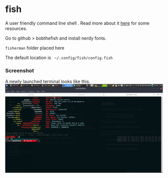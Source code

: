 # fish

A user friendly command line shell . Read more about it [here](https://github.com/kaustubhhiware/awesome-ubuntu/#customising-terminal) for some resources.

Go to github > bobthefish and install nerdy fonts.

`fisherman` folder placed here

The default location is ` ~/.config/fish/config.fish`

### Screenshot
A newly launched terminal looks like this.
![screenfetch.png](screenfetch_Feb1_2017.png)
